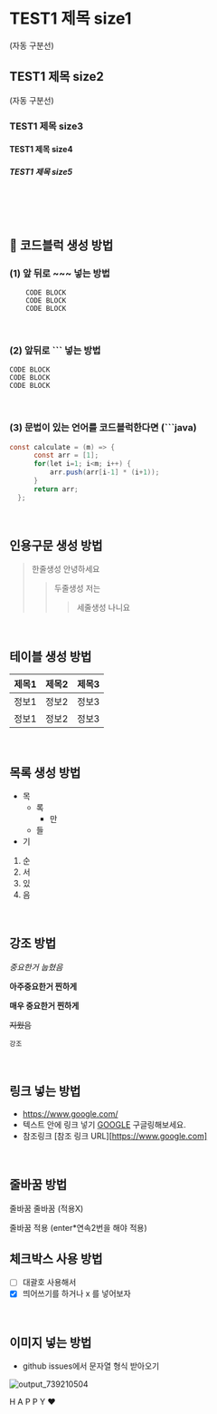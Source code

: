 # TEST1 제목 size1
(자동 구분선)
## TEST1 제목 size2
(자동 구분선)
### TEST1 제목  size3
#### TEST1 제목 size4
##### TEST1 제목 size5

<br>
<br>
<br>

## 🗿 코드블럭 생성 방법

### (1) 앞 뒤로 ~~~ 넣는 방법
~~~
    CODE BLOCK
    CODE BLOCK
    CODE BLOCK
~~~
<br>

### (2) 앞뒤로 ``` 넣는 방법
```
CODE BLOCK
CODE BLOCK
CODE BLOCK
```
<br>

### (3) 문법이 있는 언어를 코드블럭한다면 (```java)
```java
const calculate = (m) => {
      const arr = [1];
      for(let i=1; i<m; i++) {
          arr.push(arr[i-1] * (i+1));
      }
      return arr;
  };
```
<br>

## 인용구문 생성 방법
> 한줄생성
안녕하세요
>> 두줄생성
저는
>>> 세줄생성
나니요
<br>

## 테이블 생성 방법
제목1 | 제목2 | 제목3
---|---|---|
정보1 | 정보2 | 정보3
정보1 | 정보2 | 정보3
<br>

## 목록 생성 방법
* 목
  - 록
    + 만
  - 들
* 기

1. 순
2. 서
3. 있
4. 음
<br>

## 강조 방법
*중요한거 눕혔음*

**아주중요한거 찐하게**

__매우 중요한거 찐하게__

~~지웠음~~

`강조`

<br>

## 링크 넣는 방법
- <https://www.google.com/>
- 텍스트 안에 링크 넣기 [GOOGLE](https://www.google.com/) 구글링해보세요.
- 참조링크 [참조 링크 URL][https://www.google.com]

<br>

## 줄바꿈 방법
줄바꿈
줄바꿈 (적용X)

줄바꿈 적용
(enter*연속2번을 해야 적용)
<br>

## 체크박스 사용 방법
- [ ] 대괄호 사용해서
- [x] 띄어쓰기를 하거나 x 를 넣어보자
<br>

## 이미지 넣는 방법
* github issues에서 문자열 형식 받아오기


![output_739210504](https://user-images.githubusercontent.com/107349637/203926664-aea404d1-3e38-4474-9224-648a727123a4.JPG)

H A P P Y ❤︎
